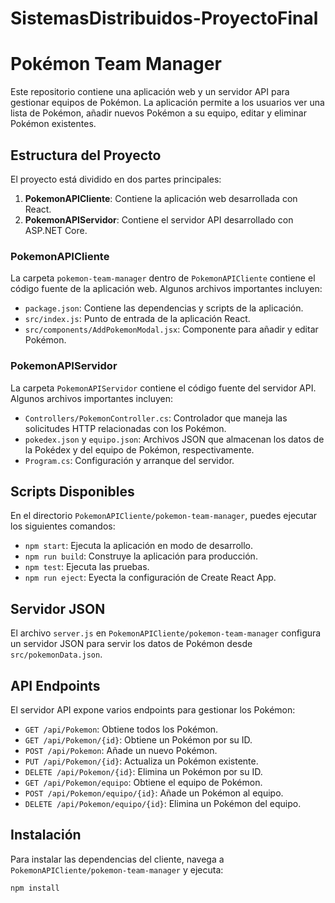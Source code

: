 # SistemasDistribuidos-ProyectoFinal

# Pokémon Team Manager

Este repositorio contiene una aplicación web y un servidor API para gestionar equipos de Pokémon. La aplicación permite a los usuarios ver una lista de Pokémon, añadir nuevos Pokémon a su equipo, editar y eliminar Pokémon existentes.

## Estructura del Proyecto

El proyecto está dividido en dos partes principales:

1. **PokemonAPICliente**: Contiene la aplicación web desarrollada con React.
2. **PokemonAPIServidor**: Contiene el servidor API desarrollado con ASP.NET Core.

### PokemonAPICliente

La carpeta `pokemon-team-manager` dentro de `PokemonAPICliente` contiene el código fuente de la aplicación web. Algunos archivos importantes incluyen:

- `package.json`: Contiene las dependencias y scripts de la aplicación.
- `src/index.js`: Punto de entrada de la aplicación React.
- `src/components/AddPokemonModal.jsx`: Componente para añadir y editar Pokémon.

### PokemonAPIServidor

La carpeta `PokemonAPIServidor` contiene el código fuente del servidor API. Algunos archivos importantes incluyen:

- `Controllers/PokemonController.cs`: Controlador que maneja las solicitudes HTTP relacionadas con los Pokémon.
- `pokedex.json` y `equipo.json`: Archivos JSON que almacenan los datos de la Pokédex y del equipo de Pokémon, respectivamente.
- `Program.cs`: Configuración y arranque del servidor.

## Scripts Disponibles

En el directorio `PokemonAPICliente/pokemon-team-manager`, puedes ejecutar los siguientes comandos:

- `npm start`: Ejecuta la aplicación en modo de desarrollo.
- `npm run build`: Construye la aplicación para producción.
- `npm test`: Ejecuta las pruebas.
- `npm run eject`: Eyecta la configuración de Create React App.

## Servidor JSON

El archivo `server.js` en `PokemonAPICliente/pokemon-team-manager` configura un servidor JSON para servir los datos de Pokémon desde `src/pokemonData.json`.

## API Endpoints

El servidor API expone varios endpoints para gestionar los Pokémon:

- `GET /api/Pokemon`: Obtiene todos los Pokémon.
- `GET /api/Pokemon/{id}`: Obtiene un Pokémon por su ID.
- `POST /api/Pokemon`: Añade un nuevo Pokémon.
- `PUT /api/Pokemon/{id}`: Actualiza un Pokémon existente.
- `DELETE /api/Pokemon/{id}`: Elimina un Pokémon por su ID.
- `GET /api/Pokemon/equipo`: Obtiene el equipo de Pokémon.
- `POST /api/Pokemon/equipo/{id}`: Añade un Pokémon al equipo.
- `DELETE /api/Pokemon/equipo/{id}`: Elimina un Pokémon del equipo.

## Instalación

Para instalar las dependencias del cliente, navega a `PokemonAPICliente/pokemon-team-manager` y ejecuta:

```sh
npm install